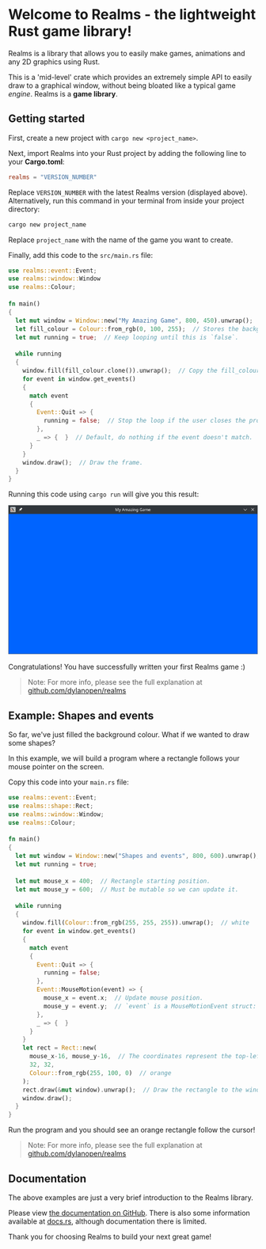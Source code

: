 # Welcome to Realms - the lightweight Rust game library!

Realms is a library that allows you to easily make games, animations and any 2D graphics using Rust.

This is a 'mid-level' crate which provides an extremely simple API to easily draw to a graphical window, without being bloated like a typical game *engine*. Realms is a **game library**.

## Getting started

First, create a new project with `cargo new <project_name>`.

Next, import Realms into your Rust project by adding the following line to your **Cargo.toml**:

``` toml
realms = "VERSION_NUMBER"
```

Replace `VERSION_NUMBER` with the latest Realms version (displayed above). Alternatively, run this command in your terminal from inside your project directory:

``` sh
cargo new project_name
```

Replace `project_name` with the name of the game you want to create.

Finally, add this code to the `src/main.rs` file:

``` rust
use realms::event::Event;
use realms::window::Window
use realms::Colour;

fn main()
{
  let mut window = Window::new("My Amazing Game", 800, 450).unwrap();  // Create a new `Window`. For now, we won't worry about error handling.
  let fill_colour = Colour::from_rgb(0, 100, 255);  // Stores the background colour of the window.
  let mut running = true;  // Keep looping until this is `false`.

  while running
  {
    window.fill(fill_colour.clone()).unwrap();  // Copy the fill_colour so we can use it again on the next iteration.
    for event in window.get_events()
    {
      match event
      {
        Event::Quit => {
          running = false;  // Stop the loop if the user closes the program.
        },
        _ => {  }  // Default, do nothing if the event doesn't match.
      }
    }
    window.draw();  // Draw the frame.
  }
}
```

Running this code using `cargo run` will give you this result:

![An 800x450 window with title "My Amazing Game" and filled with a blue background](docs/res/blue-window.png)

Congratulations! You have successfully written your first Realms game :\)

> Note: For more info, please see the full explanation at [github.com/dylanopen/realms](https://github.com/dylanopen/realms/tree/master/docs/examples/1-TheWindow.md)

## Example: Shapes and events

So far, we've just filled the background colour. What if we wanted to draw some shapes?

In this example, we will build a program where a rectangle follows your mouse pointer on the screen.

Copy this code into your `main.rs` file:

``` rust
use realms::event::Event;
use realms::shape::Rect;
use realms::window::Window;
use realms::Colour;

fn main()
{
  let mut window = Window::new("Shapes and events", 800, 600).unwrap();
  let mut running = true;

  let mut mouse_x = 400;  // Rectangle starting position.
  let mut mouse_y = 600;  // Must be mutable so we can update it.
  
  while running
  {
    window.fill(Colour::from_rgb(255, 255, 255)).unwrap();  // white
    for event in window.get_events()
    {
      match event
      {
        Event::Quit => {
          running = false;
        },
        Event::MouseMotion(event) => {
          mouse_x = event.x;  // Update mouse position.
          mouse_y = event.y;  // `event` is a MouseMotionEvent struct: it also holds the current mouse position.
        },
        _ => {  }
      }
    }
    let rect = Rect::new(
      mouse_x-16, mouse_y-16,  // The coordinates represent the top-left of the rect. Subtracting 16 ensures the rectangle's centre is at the mouse position.
      32, 32,
      Colour::from_rgb(255, 100, 0)  // orange
    );
    rect.draw(&mut window).unwrap();  // Draw the rectangle to the window. Realms uses `object.draw(&mut window)` notation.
    window.draw();
  }
}
```

Run the program and you should see an orange rectangle follow the cursor!

> Note: For more info, please see the full explanation at [github.com/dylanopen/realms](https://github.com/dylanopen/realms/tree/master/docs/examples/2-ShapesAndEvents.md)

## Documentation

The above examples are just a very brief introduction to the Realms library.

Please view [the documentation on GitHub](https://github.com/dylanopen/realms-rs/tree/master/docs). There is also some information available at [docs.rs](https://docs.rs/realms), although documentation there is limited.

Thank you for choosing Realms to build your next great game!
